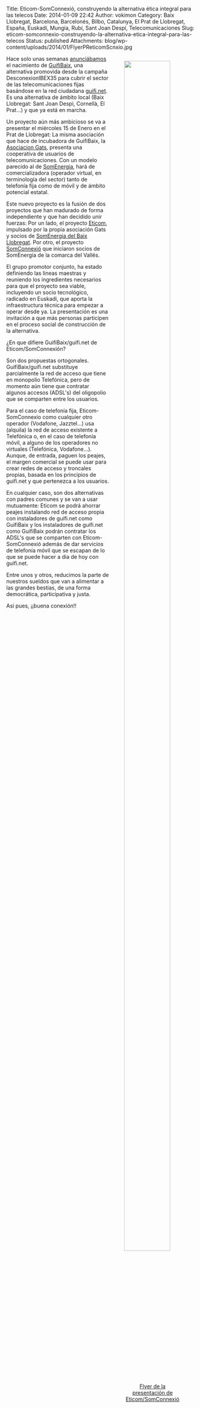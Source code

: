 Title: Eticom-SomConnexió, construyendo la alternativa ética integral para las telecos
Date: 2014-01-09 22:42
Author: vokimon
Category: Baix Llobregat, Barcelona, Barcelonés, Bilbo, Catalunya, El Prat de Llobregat, España, Euskadi, Mungia, Rubí, Sant Joan Despí, Telecomunicaciones
Slug: eticom-somconnexio-construyendo-la-alternativa-etica-integral-para-las-telecos
Status: published
Attachments: blog/wp-content/uploads/2014/01/FlyerPReticomScnxio.jpg

<figure style='float:right; max-width:30%'>
<a href="{static}/blog/wp-content/uploads/2014/01/FlyerPReticomScnxio.jpg">
<img src="{static}/blog/wp-content/uploads/2014/01/FlyerPReticomScnxio.jpg" width=90% />
<figcaption style='text-align:center'>
Flyer de la presentación de Eticom/SomConnexió
</figcaption>
</a>
</figure>

Hace solo unas semanas [anunciábamos](/blog/2013/10/11/nace-guifibaix-la-cooperativa-que-te-instala-guifi-net-en-el-baix-llobregat/) el nacimiento de [GuifiBaix](http://guifibaix.coop), una alternativa promovida desde la campaña DesconexionIBEX35 para cubrir el sector de las telecomunicaciones fijas basándose en la red ciudadana [guifi.net](http://guifi.net). Es una alternativa de ámbito local (Baix Llobregat: Sant Joan Despi, Cornellà, El Prat...) y que ya está en marcha.

Un proyecto aún más ambicioso se va a presentar el miércoles 15 de Enero en el Prat de Llobregat: La misma asociación que hace de incubadora de GuifiBaix, la [Asociacion Gats](http://gats.cat), presenta una cooperativa de usuarios de telecomunicaciones. Con un modelo parecido al de [SomEnergia](http://somenergia.coop), hará de comercializadora (operador virtual, en terminología del sector) tanto de telefonía fija como de móvil y de ámbito potencial estatal.

Este nuevo proyecto es la fusión de dos proyectos que han madurado de forma independiente y que han decidido unir fuerzas: Por un lado, el proyecto [Eticom](http://www.proyectoeticom.com/es/), impulsado por la propia asociación Gats y socios de [SomEnergia del Baix Llobregat](https://www.facebook.com/SomEnergiaBaixLlobregat). Por otro, el proyecto [SomConnexió](http://somconnexio.org) que iniciaron socios de SomEnergia de la comarca del Vallés.

El grupo promotor conjunto, ha estado definiendo las lineas maestras y reuniendo los ingredientes necesarios para que el proyecto sea viable, incluyendo un socio tecnológico, radicado en Euskadi, que aporta la infraestructura técnica para empezar a operar desde ya. La presentación es una invitación a que más personas participen en el proceso social de construcción de la alternativa.

¿En que difiere GuifiBaix/guifi.net de Eticom/SomConnexión?

Son dos propuestas ortogonales. GuifiBaix/guifi.net substituye parcialmente la red de acceso que tiene en monopolio Telefónica, pero de momento aún tiene que contratar algunos accesos (ADSL's) del oligopolio que se comparten entre los usuarios.

Para el caso de telefonía fija, Eticom-SomConnexio como cualquier otro operador (Vodafone, Jazztel...) usa (alquila) la red de acceso existente a Telefónica o, en el caso de telefonía móvil, a alguno de los operadores no virtuales (Telefónica, Vodafone...). Aunque, de entrada, paguen los peajes, el margen comercial se puede usar para crear redes de acceso y troncales propias, basada en los principios de guifi.net y que pertenezca a los usuarios.

En cualquier caso, son dos alternativas con padres comunes y se van a usar mutuamente: Eticom se podrá ahorrar peajes instalando red de acceso propia con instaladores de guifi.net como GuifiBaix y los instaladores de guifi.net como GuifiBaix podrán contratar los ADSL's que se comparten con Eticom-SomConnexió además de dar servicios de telefonía móvil que se escapan de lo que se puede hacer a dia de hoy con guifi.net.

Entre unos y otros, reducimos la parte de nuestros sueldos que van a alimentar a las grandes bestias, de una forma democrática, participativa y justa.

Así pues, ¡¡buena conexión!!
